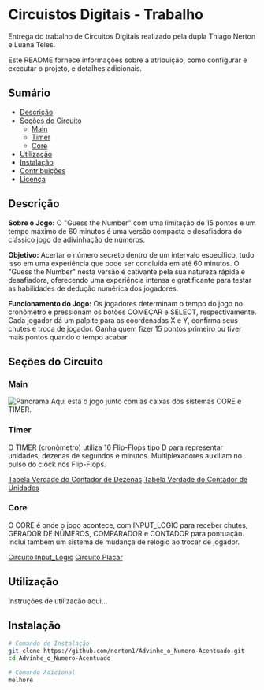 # Circuistos Digitais - Trabalho

Entrega do trabalho de Circuitos Digitais realizado pela dupla Thiago Nerton e Luana Teles.

Este README fornece informações sobre a atribuição, como configurar e executar o projeto, e detalhes adicionais.

## Sumário
- [Descrição](#descrição)
- [Seções do Circuito](#seções-do-circuito)
  - [Main](#main)
  - [Timer](#timer)
  - [Core](#core)
- [Utilização](#utilização)
- [Instalação](#instalação)
- [Contribuições](#contribuições)
- [Licença](#licença)

## Descrição

**Sobre o Jogo:**
O "Guess the Number" com uma limitação de 15 pontos e um tempo máximo de 60 minutos é uma versão compacta e desafiadora do clássico jogo de adivinhação de números.

**Objetivo:**
Acertar o número secreto dentro de um intervalo específico, tudo isso em uma experiência que pode ser concluída em até 60 minutos. O "Guess the Number" nesta versão é cativante pela sua natureza rápida e desafiadora, oferecendo uma experiência intensa e gratificante para testar as habilidades de dedução numérica dos jogadores.

**Funcionamento do Jogo:**
Os jogadores determinam o tempo do jogo no cronômetro e pressionam os botões COMEÇAR e SELECT, respectivamente. Cada jogador dá um palpite para as coordenadas X e Y, confirma seus chutes e troca de jogador. Ganha quem fizer 15 pontos primeiro ou tiver mais pontos quando o tempo acabar.

## Seções do Circuito

### Main
![Panorama](caminho/para/a/imagem.jpg)
Aqui está o jogo junto com as caixas dos sistemas CORE e TIMER.

### Timer
O TIMER (cronômetro) utiliza 16 Flip-Flops tipo D para representar unidades, dezenas de segundos e minutos. Multiplexadores auxiliam no pulso do clock nos Flip-Flops.

[Tabela Verdade do Contador de Dezenas](fotos/cont_d)
[Tabela Verdade do Contador de Unidades](fotos/cont_u)

### Core
O CORE é onde o jogo acontece, com INPUT_LOGIC para receber chutes, GERADOR DE NÚMEROS, COMPARADOR e CONTADOR para pontuação. Inclui também um sistema de mudança de relógio ao trocar de jogador.

[Circuito Input_Logic](fotos/core_input-logic)
[Circuito Placar](fotos/core_placar)

## Utilização

Instruções de utilização aqui...

## Instalação

```bash
# Comando de Instalação
git clone https://github.com/nerton1/Advinhe_o_Numero-Acentuado.git
cd Advinhe_o_Numero-Acentuado

# Comando Adicional
melhore
